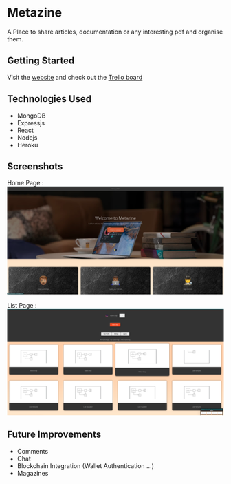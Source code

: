 # Metazine

A Place to share articles, documentation or any interesting pdf and organise them.

## Getting Started

Visit the [website](https://metazine.herokuapp.com/) and check out the [Trello board](https://trello.com/b/4MQhIdDW/capstone-mohamed)

## Technologies Used

- MongoDB
- Expressjs
- React
- Nodejs
- Heroku

## Screenshots
Home Page : 
<img src="./screenshot1.png">

List Page :
<img src="./screenshot2.png">

## Future Improvements

- Comments
- Chat
- Blockchain Integration (Wallet Authentication ...)
- Magazines
